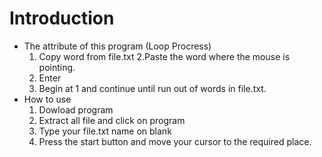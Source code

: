 # Introduction
- The attribute of this program (Loop Procress)
    1. Copy word from file.txt
  2.Paste the word where the mouse is pointing.
    3. Enter
    4. Begin at 1 and continue until run out of words in file.txt.
- How to use
  1. Dowload program
  2. Extract all file and click on program
  3. Type your file.txt name on blank
  4. Press the start button and move your cursor to the required place.
